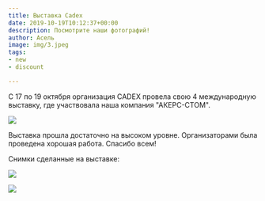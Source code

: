 ```yaml
---
title: Выставка Cadex
date: 2019-10-19T10:12:37+00:00
description: Посмотрите наши фотографий!
author: Асель
image: img/3.jpeg
tags:
- new
- discount

---
```

С 17 по 19 октября организация CADEX провела свою 4 международную выставку, где участвовала наша компания "АКЕРС-СТОМ". 

 ![](/uploads/5af007f28bcf6c06e8237c39_logo_CADEX.png)

Выставка прошла достаточно на высоком уровне. Организаторами была проведена хорошая работа. Спасибо всем!

Снимки сделанные на выставке:

![](/uploads/photo5916634389217913293.jpg)

![](/uploads/photo5917146697211947454.jpg)

 